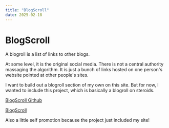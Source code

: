 ```yaml
---
title: "BlogScroll"
date: 2025-02-18
---
```


# BlogScroll

A blogroll is a list of links to other blogs.

At some level, it is the original social media. There is not a central authority massaging the algorithm. It is just a bunch of links hosted on one person's website pointed at other people's sites.

I want to build out a blogroll section of my own on this site. But for now, I wanted to include this project, which is basically a blogroll on steroids.

[BlogScroll Github](https://github.com/blogscroll/blogscroll)

[BlogScroll](https://blogscroll.com/)

Also a little self promotion because the project just included my site!
